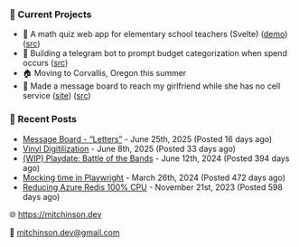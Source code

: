 ### 📌 Current Projects
- 📝 A math quiz web app for elementary school teachers (Svelte) ([demo](https://quiz-staging.mitchinson.dev/)) ([src](https://github.com/bmitchinson/budget-entry))
- 💸 Building a telegram bot to prompt budget categorization when spend occurs ([src](https://github.com/bmitchinson/sms-accountant))
- 🏠 Moving to Corvallis, Oregon this summer
- 💌 Made a message board to reach my girlfriend while she has no cell service ([site](https://letters.mitchinson.dev/)) ([src](https://github.com/bmitchinson/letters))

### 📝 Recent Posts

- [Message Board - “Letters”](https://blog.mitchinson.dev/letters) - June 25th, 2025 (Posted 16 days ago)
- [Vinyl Digitilization](https://blog.mitchinson.dev/vinyl) - June 8th, 2025 (Posted 33 days ago)
- [(WIP) Playdate: Battle of the Bands](https://blog.mitchinson.dev/playdate-dev-one) - June 12th, 2024 (Posted 394 days ago)
- [Mocking time in Playwright](https://blog.mitchinson.dev/playwright-mock-time) - March 26th, 2024 (Posted 472 days ago)
- [Reducing Azure Redis 100% CPU](https://blog.mitchinson.dev/redis-cpu) - November 21st, 2023 (Posted 598 days ago)

🌐 https://mitchinson.dev

💌 mitchinson.dev@gmail.com